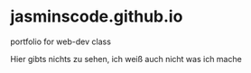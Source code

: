 # jasminscode.github.io
portfolio for web-dev class

Hier gibts nichts zu sehen, ich weiß auch nicht was ich mache
